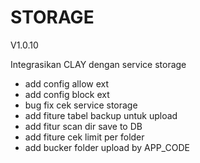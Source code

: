 # STORAGE
V1.0.10

Integrasikan CLAY dengan service storage

- add config allow ext
- add config block ext
- bug fix cek service storage
- add fiture tabel backup untuk upload
- add fitur scan dir save to DB
- add fiture cek limit per folder
- add bucker folder upload by APP_CODE

